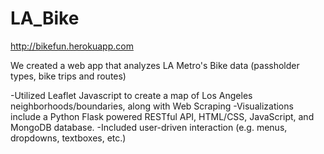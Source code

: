 # LA_Bike

http://bikefun.herokuapp.com

We created a web app that analyzes LA Metro's Bike data (passholder types, bike trips and routes)

-Utilized Leaflet Javascript to create a map of Los Angeles neighborhoods/boundaries, along with Web Scraping
-Visualizations include a Python Flask powered RESTful API, HTML/CSS, JavaScript, and MongoDB database.
-Included user-driven interaction (e.g. menus, dropdowns, textboxes, etc.)
